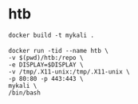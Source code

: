 # htb

`docker build -t mykali .` <br> <br>
`docker run -tid --name htb \` <br>
    `-v $(pwd)/htb:/repo \` <br>
    `-e DISPLAY=$DISPLAY \` <br>
    `-v /tmp/.X11-unix:/tmp/.X11-unix \` <br>
    `-p 80:80 -p 443:443 \` <br>
    `mykali \` <br>
    `/bin/bash` <br><br>
